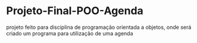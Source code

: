 # Projeto-Final-POO-Agenda
projeto feito para disciplina de programação orientada a objetos, onde será criado um programa para utilização de uma agenda
